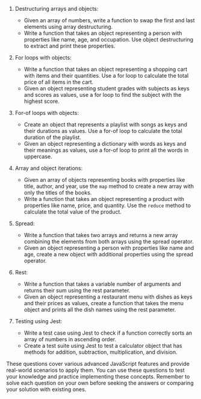 
1. Destructuring arrays and objects:
   - Given an array of numbers, write a function to swap the first and last elements using array destructuring.
   - Write a function that takes an object representing a person with properties like name, age, and occupation. Use object destructuring to extract and print these properties.

2. For loops with objects:
   - Write a function that takes an object representing a shopping cart with items and their quantities. Use a for loop to calculate the total price of all items in the cart.
   - Given an object representing student grades with subjects as keys and scores as values, use a for loop to find the subject with the highest score.

3. For-of loops with objects:
   - Create an object that represents a playlist with songs as keys and their durations as values. Use a for-of loop to calculate the total duration of the playlist.
   - Given an object representing a dictionary with words as keys and their meanings as values, use a for-of loop to print all the words in uppercase.

4. Array and object iterations:
   - Given an array of objects representing books with properties like title, author, and year, use the `map` method to create a new array with only the titles of the books.
   - Write a function that takes an object representing a product with properties like name, price, and quantity. Use the `reduce` method to calculate the total value of the product.

5. Spread:
   - Write a function that takes two arrays and returns a new array combining the elements from both arrays using the spread operator.
   - Given an object representing a person with properties like name and age, create a new object with additional properties using the spread operator.

6. Rest:
   - Write a function that takes a variable number of arguments and returns their sum using the rest parameter.
   - Given an object representing a restaurant menu with dishes as keys and their prices as values, create a function that takes the menu object and prints all the dish names using the rest parameter.

7. Testing using Jest:
   - Write a test case using Jest to check if a function correctly sorts an array of numbers in ascending order.
   - Create a test suite using Jest to test a calculator object that has methods for addition, subtraction, multiplication, and division.

These questions cover various advanced JavaScript features and provide real-world scenarios to apply them. You can use these questions to test your knowledge and practice implementing these concepts. Remember to solve each question on your own before seeking the answers or comparing your solution with existing ones.